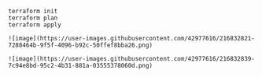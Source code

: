 
    terraform init
    terraform plan
    terraform apply
    
    ![image](https://user-images.githubusercontent.com/42977616/216832821-7288464b-9f5f-4096-b92c-50ffef8bba26.png)
    
    ![image](https://user-images.githubusercontent.com/42977616/216832839-7c94e8bd-95c2-4b31-881a-03555378060d.png)

